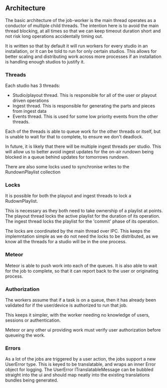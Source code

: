 ## Architecture

The basic architecture of the job-worker is the main thread operates as a conductor of multiple child threads.
The intention here is to avoid the main thread blocking, at all times so that we can keep timeout duration short and not risk long operations accidentally timing out.

It is written so that by default it will run workers for every studio in an installation, or it can be told to run for only certain studios. This allows for better scaling and distributing work across more processes if an installation is handling enough studios to justify it.

### Threads

Each studio has 3 threads:

- Studio/playout thread. This is responsible for all of the user or playout driven operations
- Ingest thread. This is responsible for generating the parts and pieces from ingest data
- Events thread. This is used for some low priority events from the other threads.

Each of the threads is able to queue work for the other threads or itself, but is unable to wait for that to complete, to ensure we don't deadlock.

In future, it is likely that there will be multiple ingest threads per studio. This will allow us to better avoid ingest updates for the on-air rundown being blocked in a queue behind updates for tomorrows rundown.

There are also some locks used to synchronise writes to the RundownPlaylist collection

### Locks

It is possible for both the playout and ingest threads to lock a RudownPlaylist.

This is necessary as they both need to take ownership of a playlist at points. The playout thread locks the active playlist for the duration of its operation. The ingest thread locks the playlist for the 'commit' phase of its operation.

The locks are coordinated by the main thread over IPC. This keeps the implemntation simple as we do not need the locks to be distributed, as we know all the threads for a studio will be in the one process.

### Meteor

Meteor is able to push work into each of the queues. It is also able to wait for the job to complete, so that it can report back to the user or originating process.

### Authorization

The workers assume that if a task is on a queue, then it has already been validated for if the user/device is authorized to run that job.

This keeps it simpler, with the worker needing no knowledge of users, sessions or authentication.

Meteor or any other ui providing work must verify user authorization before queueing the work.

### Errors

As a lot of the jobs are triggered by a user action, the jobs support a new UserError type. This is keyed to be translatable, and wraps an inner Error object for logging. The UserError ITranslatableMessage can be bubbled straight into the ui and should map neatly into the existing translations bundles being generated.
